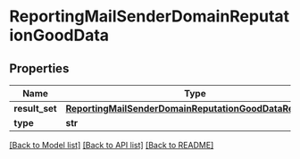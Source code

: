 # ReportingMailSenderDomainReputationGoodData

## Properties
Name | Type | Description | Notes
------------ | ------------- | ------------- | -------------
**result_set** | [**ReportingMailSenderDomainReputationGoodDataResultSet**](ReportingMailSenderDomainReputationGoodDataResultSet.md) |  | [optional] 
**type** | **str** |  | [optional] 

[[Back to Model list]](../README.md#documentation-for-models) [[Back to API list]](../README.md#documentation-for-api-endpoints) [[Back to README]](../README.md)

